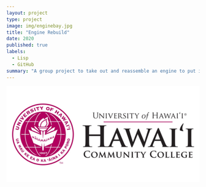 ```yaml
---
layout: project
type: project
image: img/enginebay.jpg
title: "Engine Rebuild"
date: 2020
published: true
labels:
  - Lisp
  - GitHub
summary: "A group project to take out and reassemble an engine to put it back in."
---
```


<img class="img-fluid" src="../img/hawaiicc.jpg">


